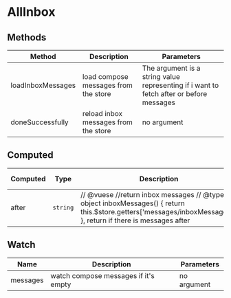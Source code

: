# AllInbox

## Methods

<!-- @vuese:AllInbox:methods:start -->
|Method|Description|Parameters|
|---|---|---|
|loadInboxMessages|load compose messages from the store|The argument is a string value representing if i want to fetch after or before messages|
|doneSuccessfully|reload inbox messages from the store|no argument|

<!-- @vuese:AllInbox:methods:end -->


## Computed

<!-- @vuese:AllInbox:computed:start -->
|Computed|Type|Description|From Store|
|---|---|---|---|
|after|`string`|// @vuese //return inbox messages // @type object inboxMessages() { return this.$store.getters['messages/inboxMessages']; }, return if there is messages after|Yes|

<!-- @vuese:AllInbox:computed:end -->


## Watch

<!-- @vuese:AllInbox:watch:start -->
|Name|Description|Parameters|
|---|---|---|
|messages|watch compose messages if it's empty|no argument|

<!-- @vuese:AllInbox:watch:end -->


